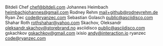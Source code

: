 Bitdeli Chef <chef@bitdeli.com>
Johannes Heimbach <heimbachjohannes@gmail.com>
Rodney Rehm <mail+github@rodneyrehm.de>
Ryan Zec <code@ryanzec.com>
Sebastian Golasch <public@asciidisco.com>
Shahar Roth <rothshahar@yahoo.com>
Skachov, Oleksandr <oleksandr.skachov@storebrand.no>
asciidisco <public@asciidisco.com>
gskachkov <gskachkov@gmail.com>
ixisio <andy@interaction.io>
ryanzec <code@ryanzec.com>